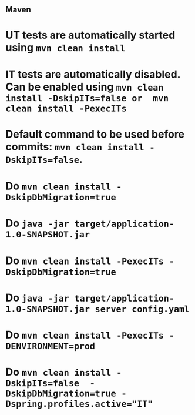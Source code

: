 ## Maven
# UT tests are automatically started using `mvn clean install`
# IT tests are automatically disabled. Can be enabled using `mvn clean install -DskipITs=false or  mvn clean install -PexecITs`

# Default command to be used before commits: `mvn clean install -DskipITs=false`.
# Do `mvn clean install -DskipDbMigration=true`
# Do `java -jar target/application-1.0-SNAPSHOT.jar`
# Do `mvn clean install -PexecITs -DskipDbMigration=true`
# Do `java -jar target/application-1.0-SNAPSHOT.jar server config.yaml`
# Do `mvn clean install -PexecITs -DENVIRONMENT=prod`
# Do `mvn clean install -DskipITs=false  -DskipDbMigration=true -Dspring.profiles.active="IT"`
